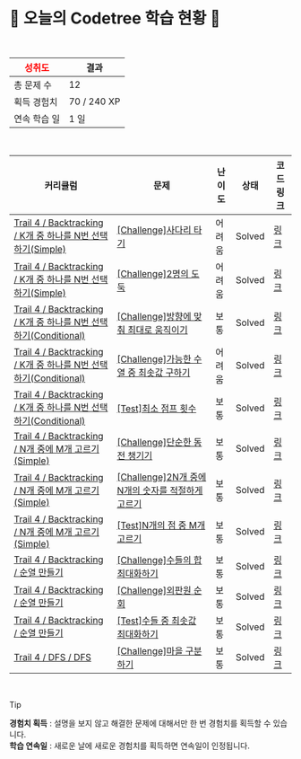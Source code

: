 # 🌲 오늘의 Codetree 학습 현황 🌲

<br />

| <span style="color:red;display:block;text-align:center;"> **성취도**</span> | 결과 |
|---|---|
| 총 문제 수 | 12 |
| 획득 경험치 | 70 / 240 XP |
| 연속 학습 일 | 1 일 |

<br />

|커리큘럼|문제|난이도|상태|코드 링크|
|---|---|---|---|---|
|[Trail 4 / Backtracking / K개 중 하나를 N번 선택하기(Simple)](https://www.codetree.ai/trail-info/intermediate-low/)|[[Challenge]사다리 타기](https://www.codetree.ai/trails/complete/curated-cards/challenge-ladder-game/)|어려움|Solved|[링크](https://github.com/gommy15/codetree-TILs/blob/main/250703/%EC%82%AC%EB%8B%A4%EB%A6%AC%20%ED%83%80%EA%B8%B0/ladder-game.py)|
|[Trail 4 / Backtracking / K개 중 하나를 N번 선택하기(Simple)](https://www.codetree.ai/trail-info/intermediate-low/)|[[Challenge]2명의 도둑](https://www.codetree.ai/trails/complete/curated-cards/challenge-two-thieves/)|어려움|Solved|[링크](https://github.com/gommy15/codetree-TILs/blob/main/250703/2%EB%AA%85%EC%9D%98%20%EB%8F%84%EB%91%91/two-thieves.py)|
|[Trail 4 / Backtracking / K개 중 하나를 N번 선택하기(Conditional)](https://www.codetree.ai/trail-info/intermediate-low/)|[[Challenge]방향에 맞춰 최대로 움직이기](https://www.codetree.ai/trails/complete/curated-cards/challenge-max-movements-with-direction/)|보통|Solved|[링크](https://github.com/gommy15/codetree-TILs/blob/main/250703/%EB%B0%A9%ED%96%A5%EC%97%90%20%EB%A7%9E%EC%B6%B0%20%EC%B5%9C%EB%8C%80%EB%A1%9C%20%EC%9B%80%EC%A7%81%EC%9D%B4%EA%B8%B0/max-movements-with-direction.py)|
|[Trail 4 / Backtracking / K개 중 하나를 N번 선택하기(Conditional)](https://www.codetree.ai/trail-info/intermediate-low/)|[[Challenge]가능한 수열 중 최솟값 구하기](https://www.codetree.ai/trails/complete/curated-cards/challenge-find-min-of-possible-series/)|어려움|Solved|[링크](https://github.com/gommy15/codetree-TILs/blob/main/250703/%EA%B0%80%EB%8A%A5%ED%95%9C%20%EC%88%98%EC%97%B4%20%EC%A4%91%20%EC%B5%9C%EC%86%9F%EA%B0%92%20%EA%B5%AC%ED%95%98%EA%B8%B0/find-min-of-possible-series.py)|
|[Trail 4 / Backtracking / K개 중 하나를 N번 선택하기(Conditional)](https://www.codetree.ai/trail-info/intermediate-low/)|[[Test]최소 점프 횟수](https://www.codetree.ai/trails/complete/curated-cards/test-min-num-of-jumps/)|보통|Solved|[링크](https://github.com/gommy15/codetree-TILs/blob/main/250703/%EC%B5%9C%EC%86%8C%20%EC%A0%90%ED%94%84%20%ED%9A%9F%EC%88%98/min-num-of-jumps.py)|
|[Trail 4 / Backtracking / N개 중에 M개 고르기(Simple)](https://www.codetree.ai/trail-info/intermediate-low/)|[[Challenge]단순한 동전 챙기기](https://www.codetree.ai/trails/complete/curated-cards/challenge-collect-coins-easy/)|보통|Solved|[링크](https://github.com/gommy15/codetree-TILs/blob/main/250703/%EB%8B%A8%EC%88%9C%ED%95%9C%20%EB%8F%99%EC%A0%84%20%EC%B1%99%EA%B8%B0%EA%B8%B0/collect-coins-easy.py)|
|[Trail 4 / Backtracking / N개 중에 M개 고르기(Simple)](https://www.codetree.ai/trail-info/intermediate-low/)|[[Challenge]2N개 중에 N개의 숫자를 적절하게 고르기](https://www.codetree.ai/trails/complete/curated-cards/challenge-choose-n-out-of-2n-properly/)|보통|Solved|[링크](https://github.com/gommy15/codetree-TILs/blob/main/250703/2N%EA%B0%9C%20%EC%A4%91%EC%97%90%20N%EA%B0%9C%EC%9D%98%20%EC%88%AB%EC%9E%90%EB%A5%BC%20%EC%A0%81%EC%A0%88%ED%95%98%EA%B2%8C%20%EA%B3%A0%EB%A5%B4%EA%B8%B0/choose-n-out-of-2n-properly.py)|
|[Trail 4 / Backtracking / N개 중에 M개 고르기(Simple)](https://www.codetree.ai/trail-info/intermediate-low/)|[[Test]N개의 점 중 M개 고르기](https://www.codetree.ai/trails/complete/curated-cards/test-choose-m-out-of-n-points/)|보통|Solved|[링크](https://github.com/gommy15/codetree-TILs/blob/main/250703/N%EA%B0%9C%EC%9D%98%20%EC%A0%90%20%EC%A4%91%20M%EA%B0%9C%20%EA%B3%A0%EB%A5%B4%EA%B8%B0/choose-m-out-of-n-points.py)|
|[Trail 4 / Backtracking / 순열 만들기](https://www.codetree.ai/trail-info/intermediate-low/)|[[Challenge]수들의 합 최대화하기](https://www.codetree.ai/trails/complete/curated-cards/challenge-max-sum-of-numbers/)|보통|Solved|[링크](https://github.com/gommy15/codetree-TILs/blob/main/250703/%EC%88%98%EB%93%A4%EC%9D%98%20%ED%95%A9%20%EC%B5%9C%EB%8C%80%ED%99%94%ED%95%98%EA%B8%B0/max-sum-of-numbers.py)|
|[Trail 4 / Backtracking / 순열 만들기](https://www.codetree.ai/trail-info/intermediate-low/)|[[Challenge]외판원 순회](https://www.codetree.ai/trails/complete/curated-cards/challenge-traveling-salesman-problem/)|보통|Solved|[링크](https://github.com/gommy15/codetree-TILs/blob/main/250703/%EC%99%B8%ED%8C%90%EC%9B%90%20%EC%88%9C%ED%9A%8C/traveling-salesman-problem.py)|
|[Trail 4 / Backtracking / 순열 만들기](https://www.codetree.ai/trail-info/intermediate-low/)|[[Test]수들 중 최솟값 최대화하기](https://www.codetree.ai/trails/complete/curated-cards/test-maximin-of-numbers/)|보통|Solved|[링크](https://github.com/gommy15/codetree-TILs/blob/main/250703/%EC%88%98%EB%93%A4%20%EC%A4%91%20%EC%B5%9C%EC%86%9F%EA%B0%92%20%EC%B5%9C%EB%8C%80%ED%99%94%ED%95%98%EA%B8%B0/maximin-of-numbers.py)|
|[Trail 4 / DFS / DFS](https://www.codetree.ai/trail-info/intermediate-low/)|[[Challenge]마을 구분하기](https://www.codetree.ai/trails/complete/curated-cards/challenge-seperate-village/)|보통|Solved|[링크](https://github.com/gommy15/codetree-TILs/blob/main/250703/%EB%A7%88%EC%9D%84%20%EA%B5%AC%EB%B6%84%ED%95%98%EA%B8%B0/seperate-village.py)|


<br />

> [!TIP]
> **경험치 획득** : 설명을 보지 않고 해결한 문제에 대해서만 한 번 경험치를 획득할 수 있습니다.  
> **학습 연속일** : 새로운 날에 새로운 경험치를 획득하면 연속일이 인정됩니다.

